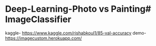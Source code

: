 # Deep-Learning-Photo vs Painting# ImageClassifier
kaggle- https://www.kaggle.com/rishabkoul1/85-val-accuracy
demo- https://imagecustom.herokuapp.com/
